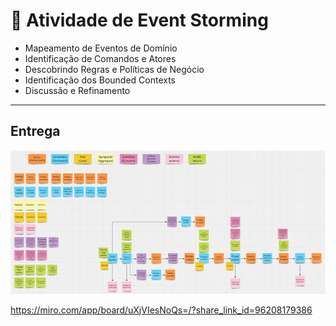 # 📌 Atividade de Event Storming

- Mapeamento de Eventos de Domínio
- Identificação de Comandos e Atores
- Descobrindo Regras e Políticas de Negócio
- Identificação dos Bounded Contexts
- Discussão e Refinamento

---

## Entrega

![Diagrama Aula 4](./diagrama_aula_4.png)

https://miro.com/app/board/uXjVIesNoQs=/?share_link_id=96208179386
